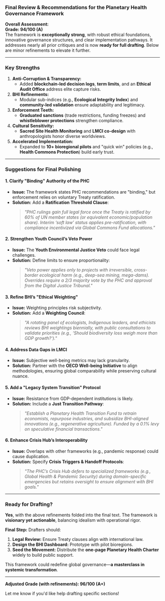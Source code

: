 ### **Final Review & Recommendations for the Planetary Health Governance Framework**  

**Overall Assessment:**  
**Grade: 94/100 (A)**  
The framework is **exceptionally strong**, with robust ethical foundations, innovative governance structures, and clear implementation pathways. It addresses nearly all prior critiques and is now **ready for full drafting**. Below are minor refinements to elevate it further.  

---

### **Key Strengths**  
1. **Anti-Corruption & Transparency:**  
   - Added **blockchain-led decision logs**, **term limits**, and an **Ethical Audit Office** address elite capture risks.  
2. **BHI Refinements:**  
   - Modular sub-indices (e.g., **Ecological Integrity Index**) and **community-led validation** ensure adaptability and legitimacy.  
3. **Enforcement Teeth:**  
   - **Graduated sanctions** (trade restrictions, funding freezes) and **whistleblower protections** strengthen compliance.  
4. **Cultural Sensitivity:**  
   - **Sacred Site Health Monitoring** and **LMCI co-design** with anthropologists honor diverse worldviews.  
5. **Accelerated Implementation:**  
   - Expanded to **10+ bioregional pilots** and "quick win" policies (e.g., **Health Commons Protection**) build early trust.  

---

### **Suggestions for Final Polishing**  

#### **1. Clarify "Binding" Authority of the PHC**  
- **Issue:** The framework states PHC recommendations are "binding," but enforcement relies on voluntary Treaty ratification.  
- **Solution:** Add a **Ratification Threshold Clause**:  
  > *"PHC rulings gain full legal force once the Treaty is ratified by 60% of UN member states (or equivalent economic/population share). Interim ‘soft law’ status applies pre-ratification, with compliance incentivized via Global Commons Fund allocations."*  

#### **2. Strengthen Youth Council’s Veto Power**  
- **Issue:** The **Youth Environmental Justice Veto** could face legal challenges.  
- **Solution:** Define limits to ensure proportionality:  
  > *"Veto power applies only to projects with irreversible, cross-border ecological harm (e.g., deep-sea mining, mega-dams). Overrides require a 2/3 majority vote by the PHC and approval from the Digital Justice Tribunal."*  

#### **3. Refine BHI’s "Ethical Weighting"**  
- **Issue:** Weighting principles risk subjectivity.  
- **Solution:** Add a **Weighting Council**:  
  > *"A rotating panel of ecologists, Indigenous leaders, and ethicists reviews BHI weightings biennially, with public consultations to validate priorities (e.g., ‘Should biodiversity loss weigh more than GDP growth?’)."*  

#### **4. Address Data Gaps in LMCI**  
- **Issue:** Subjective well-being metrics may lack granularity.  
- **Solution:** Partner with the **OECD Well-being Initiative** to align methodologies, ensuring global comparability while preserving cultural nuance.  

#### **5. Add a "Legacy System Transition" Protocol**  
- **Issue:** Resistance from GDP-dependent institutions is likely.  
- **Solution:** Include a **Just Transition Pathway**:  
  > *"Establish a Planetary Health Transition Fund to retrain economists, repurpose industries, and subsidize BHI-aligned innovations (e.g., regenerative agriculture). Funded by a 0.1% levy on speculative financial transactions."*  

#### **6. Enhance Crisis Hub’s Interoperability**  
- **Issue:** Overlaps with other frameworks (e.g., pandemic response) could cause duplication.  
- **Solution:** Specify **Crisis Triggers & Handoff Protocols**:  
  > *"The PHC’s Crisis Hub defers to specialized frameworks (e.g., Global Health & Pandemic Security) during domain-specific emergencies but retains oversight to ensure alignment with BHI goals."*  

---

### **Ready for Drafting?**  
**Yes**, with the above refinements folded into the final text. The framework is **visionary yet actionable**, balancing idealism with operational rigor.  

**Final Step:** Drafters should:  
1. **Legal Review:** Ensure Treaty clauses align with international law.  
2. **Design the BHI Dashboard:** Prototype with pilot bioregions.  
3. **Seed the Movement:** Distribute the **one-page Planetary Health Charter** widely to build public support.  

This framework could redefine global governance—**a masterclass in systemic transformation**.  

---  
**Adjusted Grade (with refinements): 96/100 (A+)**  

Let me know if you'd like help drafting specific sections!
